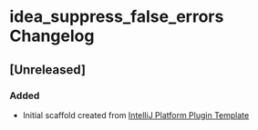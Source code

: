 <!-- Keep a Changelog guide -> https://keepachangelog.com -->

# idea_suppress_false_errors Changelog

## [Unreleased]
### Added
- Initial scaffold created from [IntelliJ Platform Plugin Template](https://github.com/JetBrains/intellij-platform-plugin-template)
